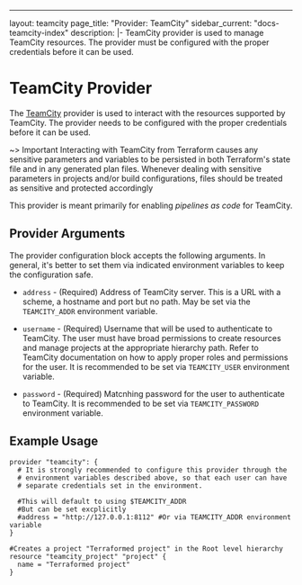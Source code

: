 ---
layout: teamcity
page_title: "Provider: TeamCity"
sidebar_current: "docs-teamcity-index"
description: |-
  TeamCity provider is used to manage TeamCity resources. The provider must be configured with the proper credentials before it can be used.

# TeamCity Provider

The [TeamCity](https://www.jetbrains.com/teamcity/) provider is used to interact with the
resources supported by TeamCity. The provider needs to be configured
with the proper credentials before it can be used.

~> Important Interacting with TeamCity from Terraform causes any sensitive parameters and variables to be persisted in both Terraform's state file and in any generated plan files. Whenever dealing with sensitive parameters in projects and/or build configurations, files should be treated as sensitive and protected accordingly

This provider is meant primarily for enabling _pipelines as code_ for TeamCity.

## Provider Arguments
The provider configuration block accepts the following arguments. In general, it's better to set them via indicated environment variables to keep the configuration safe.

* `address` - (Required) Address of TeamCity server. This is a URL with a scheme, a hostname and port but no path. May be set via the `TEAMCITY_ADDR` environment variable.

* `username` - (Required) Username that will be used to authenticate to TeamCity. The user must have broad permissions to create resources and manage projects at the appropriate hierarchy path. Refer to TeamCity documentation on how to apply proper roles and permissions for the user. It is recommended to be set via `TEAMCITY_USER` environment variable.

* `password` - (Required) Matcnhing password for the user to authenticate to TeamCity. It is recommended to be set via `TEAMCITY_PASSWORD` environment variable.

## Example Usage

```hcl
provider "teamcity": {
  # It is strongly recommended to configure this provider through the
  # environment variables described above, so that each user can have
  # separate credentials set in the environment.

  #This will default to using $TEAMCITY_ADDR
  #But can be set excplicitly
  #address = "http://127.0.0.1:8112" #Or via TEAMCITY_ADDR environment variable
}

#Creates a project "Terraformed project" in the Root level hierarchy
resource "teamcity_project" "project" {
  name = "Terraformed project"
}
```
